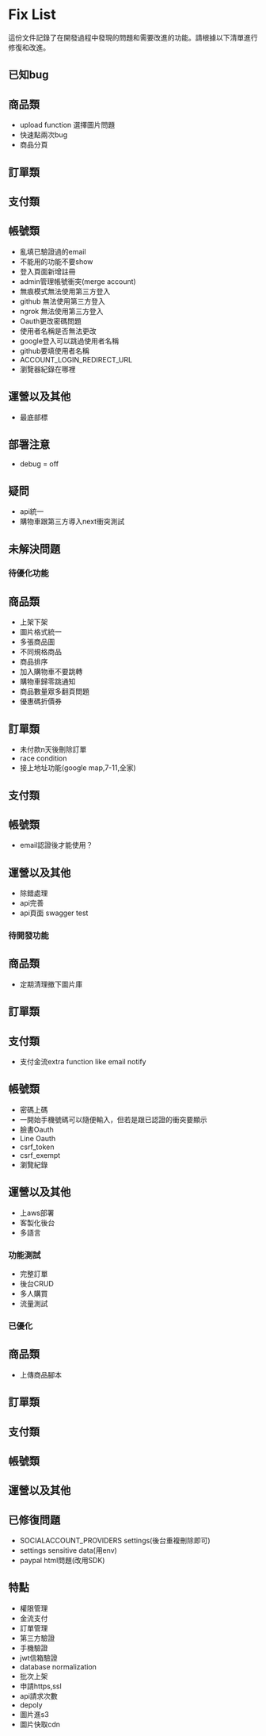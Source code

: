 # Fix List

這份文件記錄了在開發過程中發現的問題和需要改進的功能。請根據以下清單進行修復和改進。

## 已知bug
   ## 商品類
   - upload function 選擇圖片問題
   - 快速點兩次bug
   - 商品分頁
   ## 訂單類

   ## 支付類

   ## 帳號類
   - 亂填已驗證過的email
   - 不能用的功能不要show
   - 登入頁面新增註冊
   - admin管理帳號衝突(merge account)
   - 無痕模式無法使用第三方登入
   - github 無法使用第三方登入
   - ngrok 無法使用第三方登入
   - Oauth更改密碼問題
   - 使用者名稱是否無法更改
   - google登入可以跳過使用者名稱
   - github要填使用者名稱
   - ACCOUNT_LOGIN_REDIRECT_URL
   - 瀏覽器紀錄在哪裡
   ## 運營以及其他
   - 最底部標

## 部署注意
   - debug = off

## 疑問
   - api統一
   - 購物車跟第三方導入next衝突測試

## 未解決問題

### 待優化功能
   ## 商品類
   - 上架下架
   - 圖片格式統一
   - 多張商品圖
   - 不同規格商品
   - 商品排序
   - 加入購物車不要跳轉
   - 購物車歸零跳通知
   - 商品數量眾多翻頁問題
   - 優惠碼折價券
   ## 訂單類
   - 未付款n天後刪除訂單
   - race condition
   - 接上地址功能(google map,7-11,全家)
   ## 支付類

   ## 帳號類
   - email認證後才能使用？
   ## 運營以及其他
   - 除錯處理
   - api完善
   - api頁面 swagger test

### 待開發功能
   ## 商品類
   - 定期清理撤下圖片庫

   ## 訂單類

   ## 支付類
   - 支付金流extra function like email notify
   ## 帳號類
   - 密碼上碼
   - 一開始手機號碼可以隨便輸入，但若是跟已認證的衝突要顯示
   - 臉書Oauth
   - Line Oauth
   - csrf_token
   - csrf_exempt
   - 瀏覽紀錄
   ## 運營以及其他
   - 上aws部署
   - 客製化後台
   - 多語言

### 功能測試
   - 完整訂單
   - 後台CRUD
   - 多人購買
   - 流量測試

### 已優化
   ## 商品類
   - 上傳商品腳本
   ## 訂單類

   ## 支付類

   ## 帳號類

   ## 運營以及其他

## 已修復問題
   - SOCIALACCOUNT_PROVIDERS settings(後台重複刪除即可)
   - settings sensitive data(用env)
   - paypal html問題(改用SDK)

## 特點
   - 權限管理
   - 金流支付
   - 訂單管理
   - 第三方驗證
   - 手機驗證
   - jwt信箱驗證
   - database normalization
   - 批次上架
   - 申請https,ssl
   - api請求次數
   - depoly
   - 圖片進s3
   - 圖片快取cdn